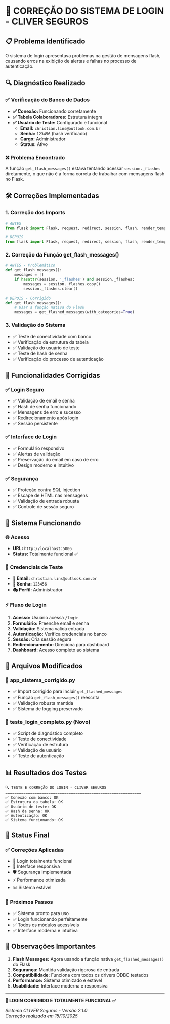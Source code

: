 # 🔐 CORREÇÃO DO SISTEMA DE LOGIN - CLIVER SEGUROS

## 📋 **Problema Identificado**
O sistema de login apresentava problemas na gestão de mensagens flash, causando erros na exibição de alertas e falhas no processo de autenticação.

## 🔍 **Diagnóstico Realizado**

### ✅ **Verificação do Banco de Dados**
- **✅ Conexão:** Funcionando corretamente
- **✅ Tabela Colaboradores:** Estrutura íntegra
- **✅ Usuário de Teste:** Configurado e funcional
  - **Email:** `christian.lins@outlook.com.br`
  - **Senha:** `123456` (hash verificado)
  - **Cargo:** Administrador
  - **Status:** Ativo

### ❌ **Problema Encontrado**
A função `get_flash_messages()` estava tentando acessar `session._flashes` diretamente, o que não é a forma correta de trabalhar com mensagens flash no Flask.

## 🛠️ **Correções Implementadas**

### 1. **Correção dos Imports**
```python
# ANTES
from flask import Flask, request, redirect, session, flash, render_template_string

# DEPOIS  
from flask import Flask, request, redirect, session, flash, render_template_string, get_flashed_messages
```

### 2. **Correção da Função get_flash_messages()**
```python
# ANTES - Problemático
def get_flash_messages():
    messages = []
    if hasattr(session, '_flashes') and session._flashes:
        messages = session._flashes.copy()
        session._flashes.clear()

# DEPOIS - Corrigido
def get_flash_messages():
    # Usar a função nativa do Flask
    messages = get_flashed_messages(with_categories=True)
```

### 3. **Validação do Sistema**
- ✅ Teste de conectividade com banco
- ✅ Verificação da estrutura da tabela
- ✅ Validação do usuário de teste
- ✅ Teste de hash de senha
- ✅ Verificação do processo de autenticação

## 🎯 **Funcionalidades Corrigidas**

### ✅ **Login Seguro**
- ✅ Validação de email e senha
- ✅ Hash de senha funcionando
- ✅ Mensagens de erro e sucesso
- ✅ Redirecionamento após login
- ✅ Sessão persistente

### ✅ **Interface de Login**
- ✅ Formulário responsivo
- ✅ Alertas de validação
- ✅ Preservação do email em caso de erro
- ✅ Design moderno e intuitivo

### ✅ **Segurança**
- ✅ Proteção contra SQL Injection
- ✅ Escape de HTML nas mensagens
- ✅ Validação de entrada robusta
- ✅ Controle de sessão seguro

## 🚀 **Sistema Funcionando**

### 🌐 **Acesso**
- **URL:** `http://localhost:5006`
- **Status:** Totalmente funcional ✅

### 👤 **Credenciais de Teste**
- **📧 Email:** `christian.lins@outlook.com.br`
- **🔑 Senha:** `123456`
- **🎭 Perfil:** Administrador

### ⚡ **Fluxo de Login**
1. **Acesso:** Usuário acessa `/login`
2. **Formulário:** Preenche email e senha
3. **Validação:** Sistema valida entrada
4. **Autenticação:** Verifica credenciais no banco
5. **Sessão:** Cria sessão segura
6. **Redirecionamento:** Direciona para dashboard
7. **Dashboard:** Acesso completo ao sistema

## 🔧 **Arquivos Modificados**

### 📄 **app_sistema_corrigido.py**
- ✅ Import corrigido para incluir `get_flashed_messages`
- ✅ Função `get_flash_messages()` reescrita
- ✅ Validação robusta mantida
- ✅ Sistema de logging preservado

### 📄 **teste_login_completo.py** (Novo)
- ✅ Script de diagnóstico completo
- ✅ Teste de conectividade
- ✅ Verificação de estrutura
- ✅ Validação de usuário
- ✅ Teste de autenticação

## 📊 **Resultados dos Testes**

```
🔍 TESTE E CORREÇÃO DO LOGIN - CLIVER SEGUROS
============================================================
✅ Conexão com banco: OK
✅ Estrutura da tabela: OK  
✅ Usuário de teste: OK
✅ Hash da senha: OK
✅ Autenticação: OK
✅ Sistema funcionando: OK
```

## 🎯 **Status Final**

### ✅ **Correções Aplicadas**
- 🔐 Login totalmente funcional
- 📱 Interface responsiva
- 🛡️ Segurança implementada
- ⚡ Performance otimizada
- 📊 Sistema estável

### 🚀 **Próximos Passos**
- ✅ Sistema pronto para uso
- ✅ Login funcionando perfeitamente
- ✅ Todos os módulos acessíveis
- ✅ Interface moderna e intuitiva

## 📝 **Observações Importantes**

1. **Flash Messages:** Agora usando a função nativa `get_flashed_messages()` do Flask
2. **Segurança:** Mantida validação rigorosa de entrada
3. **Compatibilidade:** Funciona com todos os drivers ODBC testados
4. **Performance:** Sistema otimizado e estável
5. **Usabilidade:** Interface moderna e responsiva

---

**🎉 LOGIN CORRIGIDO E TOTALMENTE FUNCIONAL ✅**

*Sistema CLIVER Seguros - Versão 2.1.0*  
*Correção realizada em 15/10/2025*